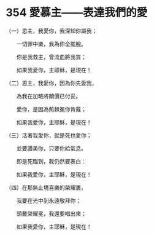# 354 愛慕主——表達我們的愛

（一）恩主，我愛你，我深知你屬我；

　　一切罪中樂，我為你全擺脫。

　　你是我救主，曾流血將我買；

　　如果我愛你，主耶穌，是現在！

（二）恩主，我愛你，因為你先愛我，

　　為我在加略將贖價已付妥。

　　愛你，是因為荊棘冕你肯戴；

　　如果我愛你，主耶穌，是現在！

（三）活著我愛你，就是死也愛你；

　　並要讚美你，只要你給氣息。

　　即是死臨到，我仍然要表白：

　　如果我愛你，主耶穌，是現在！

（四）在那無止境喜樂的榮耀裏，

　　我要在光中到永遠敬拜你；

　　頭戴榮耀冕，我還要唱出來；

　　如果我愛你，主耶穌，是現在！

